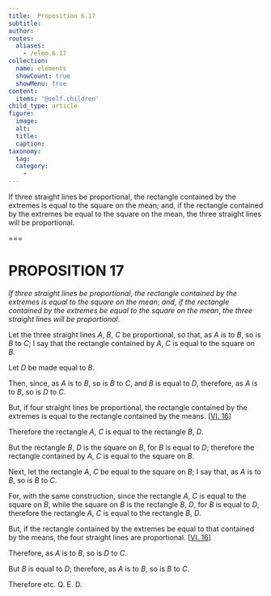 ```yaml
---
title:  Proposition 6.17
subtitle: 
author:
routes:
  aliases:
    - /elem.6.17
collection:
  name: elements
  showCount: true
  showMenu: true
content:
  items: '@self.children'
child_type: article
figure:
  image:
  alt:
  title:
  caption:
taxonomy:
  tag:
  category:
    - 
---
```


<p><emph>If three straight lines be proportional</emph>, <emph>the rectangle contained by the extremes is equal to the square on the mean</emph>; <emph>and</emph>, <emph>if the rectangle contained by the extremes be equal to the square on the mean</emph>, <emph>the three straight lines will be proportional</emph>. </p>

===

<h1>PROPOSITION 17</h1>
<p><em>If three straight lines be proportional</em>, <em>the rectangle contained by the extremes is equal to the square on the mean</em>; <em>and</em>, <em>if the rectangle contained by the extremes be equal to the square on the mean</em>, <em>the three straight lines will be proportional</em>. </p>

<p>Let the three straight lines <em>A</em>, <em>B</em>, <em>C</em> be proportional, so that, as <em>A</em> is to <em>B</em>, so is <em>B</em> to <em>C</em>; I say that the rectangle contained by <em>A</em>, <em>C</em> is equal to the square on <em>B</em>. 
      </p>

<p>Let <em>D</em> be made equal to <em>B</em>. </p>

<p>Then, since, as <em>A</em> is to <em>B</em>, so is <em>B</em> to <em>C</em>, and <em>B</em> is equal to <em>D</em>, therefore, as <em>A</em> is to <em>B</em>, so is <em>D</em> to <em>C</em>. </p>

<p>But, if four straight lines be proportional, the rectangle contained by the extremes is equal to the rectangle contained by the means. [<a href="/elem.6.16">VI. 16</a>] </p>

<p>Therefore the rectangle <em>A</em>, <em>C</em> is equal to the rectangle <em>B</em>, <em>D</em>. </p>

<p>But the rectangle <em>B</em>, <em>D</em> is the square on <em>B</em>, for <em>B</em> is equal to <em>D</em>; therefore the rectangle contained by <em>A</em>, <em>C</em> is equal to the square on <em>B</em>. </p>

<p>Next, let the rectangle <em>A</em>, <em>C</em> be equal to the square on <em>B</em>; I say that, as <em>A</em> is to <em>B</em>, so is <em>B</em> to <em>C</em>. <pb n="229"/></p>

<p>For, with the same construction, since the rectangle <em>A</em>, <em>C</em> is equal to the square on <em>B</em>, while the square on <em>B</em> is the rectangle <em>B</em>, <em>D</em>, for <em>B</em> is equal to <em>D</em>, therefore the rectangle <em>A</em>, <em>C</em> is equal to the rectangle <em>B</em>, <em>D</em>. </p>

<p>But, if the rectangle contained by the extremes be equal to that contained by the means, the four straight lines are proportional. [<a href="/elem.6.16">VI. 16</a>] </p>

<p>Therefore, as <em>A</em> is to <em>B</em>, so is <em>D</em> to <em>C</em>. </p>

<p>But <em>B</em> is equal to <em>D</em>; <span class="center">therefore, as <em>A</em> is to <em>B</em>, so is <em>B</em> to <em>C</em>.</span>
      </p>

<p>Therefore etc. Q. E. D.</p>
